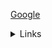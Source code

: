 [Google](https://www.google.com)

 <details><summary>Links</summary><p>

  * [Arranjos](https://curriculum.laboratoria.la/pt/topics/javascript/04-arrays)
  * [Array - MDN](https://developer.mozilla.org//pt-BR/docs/Web/JavaScript/Reference/Global_Objects/Array/)
  * [Array.prototype.sort() - MDN](https://developer.mozilla.org/pt-BR/docs/Web/JavaScript/Reference/Global_Objects/Array/sort)
  * [Array.prototype.forEach() - MDN](https://developer.mozilla.org/pt-BR/docs/Web/JavaScript/Reference/Global_Objects/Array/forEach)
  * [Array.prototype.map() - MDN](https://developer.mozilla.org/pt-BR/docs/Web/JavaScript/Reference/Global_Objects/Array/map)
  * [Array.prototype.filter() - MDN](https://developer.mozilla.org/pt-BR/docs/Web/JavaScript/Reference/Global_Objects/Array/filter)
  * [Array.prototype.reduce() - MDN](https://developer.mozilla.org/pt-BR/docs/Web/JavaScript/Reference/Global_Objects/Array/Reduce)
  * [Array.prototype.reduce() - MDN](https://developer.mozilla.org/pt-BR/docs/Web/JavaScript/Reference/Global_Objects/Array/Reduce)
  * [Array.prototype.reduce() - MDN](https://developer.mozilla.org/pt-BR/docs/Web/JavaScript/Reference/Global_Objects/Array/Reduce)
</p></details>



